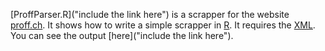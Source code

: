 [ProffParser.R]("include the link here") is a scrapper for the website [proff.ch](http://proff.ch/). It shows how to write a simple scrapper in [R](http://cran.r-project.org/). It requires the [XML](http://cran.r-project.org/web/packages/XML/index.html). You can see the output [here]("include the link here").
